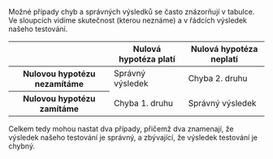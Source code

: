 Možné případy chyb a správných výsledků se často znázorňují v tabulce. Ve sloupcích vidíme skutečnost (kterou neznáme) a v řádcích výsledek našeho testování.


<table class="table">
  <thead>
    <tr>
      <th scope="col"></th>
      <th scope="col">Nulová hypotéza platí</th>
      <th scope="col">Nulová hypotéza neplatí</th>
    </tr>
  </thead>
  <tbody>
    <tr>
      <th scope="row">Nulovou hypotézu nezamítáme</th>
      <td>Správný výsledek</td>
      <td>Chyba 2. druhu</td>
    </tr>
    <tr>
      <th scope="row">Nulovou hypotézu zamítáme</th>
      <td>Chyba 1. druhu</td>
      <td>Správný výsledek</td>
    </tr>
  </tbody>
</table>

Celkem tedy mohou nastat dva případy, přičemž dva znamenají, že výsledek našeho testování je správný, a zbývající, že výsledek testování je chybný.
